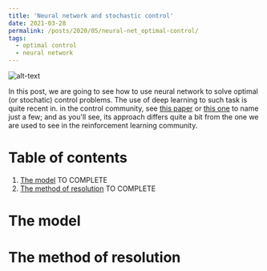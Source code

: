```yaml
---
title: 'Neural network and stochastic control'
date: 2021-03-28
permalink: /posts/2020/05/neural-net_optimal-control/
tags:
  - optimal control
  - neural network
---
```


![alt-text](https://github.com/enzoMiller/Optimal-control-with-neural-nets/blob/e574597e73c4dadcbff3ad16716a42e6764597aa/control.gif)

In this post, we are going to see how to use neural network to solve optimal (or stochatic) control problems. The use of deep learning to such task is quite recent in. 
in the control community, see [this paper](https://www.pnas.org/content/pnas/115/34/8505.full.pdf) or [this one](https://arxiv.org/pdf/1812.05916.pdf) to name just a few; and as you'll see, its approach differs quite a bit from the one we are used to see in the reinforcement learning community. 

# Table of contents
1. [The model](#whatIs)
TO COMPLETE
2. [The method of resolution](#example)
TO COMPLETE


# The model 

# The method of resolution

